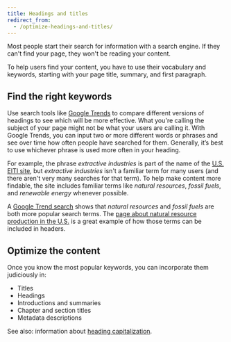 ```yaml
---
title: Headings and titles
redirect_from:
  - /optimize-headings-and-titles/
---
```


Most people start their search for information with a search engine. If they can't find your page, they won't be reading your content.

To help users find your content, you have to use their vocabulary and keywords, starting with your page title, summary, and first paragraph.

## Find the right keywords

Use search tools like [Google Trends](https://www.google.com/trends/) to compare different versions of headings to see which will be more effective. What you're calling the subject of your page might not be what your users are calling it. With Google Trends, you can input two or more different words or phrases and see over time how often people have searched for them. Generally, it’s best to use whichever phrase is used more often in your heading.

For example, the phrase _extractive industries_ is part of the name of the [U.S. EITI site](https://revenuedata.doi.gov/how-it-works/), but _extractive industries_ isn't a familiar term for many users (and there aren't very many searches for that term). To help make content more findable, the site includes familiar terms like _natural resources_, _fossil fuels_, and _renewable energy_ whenever possible.

A [Google Trend search](https://www.google.com/trends/explore?date=all&q=extractive%20industries,fossil%20fuels) shows that _natural resources_ and _fossil fuels_ are both more popular search terms. The [page about natural resource production in the U.S.](https://useiti.doi.gov/how-it-works/production/) is a great example of how those terms can be included in headers.

## Optimize the content

Once you know the most popular keywords, you can incorporate them judiciously in:

* Titles
* Headings
* Introductions and summaries
* Chapter and section titles
* Metadata descriptions

See also: information about [heading capitalization](../capitalization/#headings).
